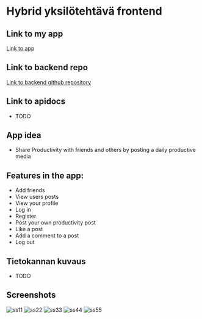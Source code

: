 # Hybrid yksilötehtävä frontend

## Link to my app
[Link to app](https://users.metropolia.fi/~veetiso/vuosi3/hybrid/react-2/)

## Link to backend repo
[Link to backend github repository](https://github.com/Vege25/hybrid-servers)

## Link to apidocs
- TODO

## App idea
- Share Productivity with friends and others by posting a daily productive media
## Features in the app:
- Add friends
- View users posts
- View your profile
- Log in
- Register
- Post your own productivity post
- Like a post
- Add a comment to a post
- Log out

## Tietokannan kuvaus
- TODO
## Screenshots
![ss11](screenshots/ss11.png)
![ss22](screenshots/ss22.png)
![ss33](screenshots/ss33.png)
![ss44](screenshots/ss44.png)
![ss55](screenshots/ss55.png)
